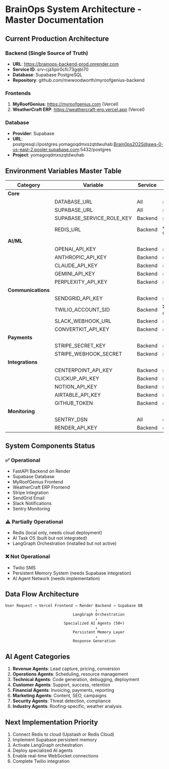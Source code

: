 # BrainOps System Architecture - Master Documentation

## Current Production Architecture

### Backend (Single Source of Truth)
- **URL**: https://brainops-backend-prod.onrender.com
- **Service ID**: srv-cja1ipir0cfc73gqbl70
- **Database**: Supabase PostgreSQL
- **Repository**: github.com/mwwoodworth/myroofgenius-backend

### Frontends
1. **MyRoofGenius**: https://myroofgenius.com (Vercel)
2. **WeatherCraft ERP**: https://weathercraft-erp.vercel.app (Vercel)

### Database
- **Provider**: Supabase
- **URL**: postgresql://postgres.yomagoqdmxszqtdwuhab:Brain0ps2O2S@aws-0-us-east-2.pooler.supabase.com:5432/postgres
- **Project**: yomagoqdmxszqtdwuhab

## Environment Variables Master Table

| Category | Variable | Service | Status |
|----------|----------|---------|--------|
| **Core** |
| | DATABASE_URL | All | ✅ Active |
| | SUPABASE_URL | All | ✅ Active |
| | SUPABASE_SERVICE_ROLE_KEY | Backend | ✅ Active |
| | REDIS_URL | Backend | ⚠️ Local only |
| **AI/ML** |
| | OPENAI_API_KEY | Backend | ✅ Active |
| | ANTHROPIC_API_KEY | Backend | ✅ Active |
| | CLAUDE_API_KEY | Backend | ✅ Active |
| | GEMINI_API_KEY | Backend | ✅ Active |
| | PERPLEXITY_API_KEY | Backend | ✅ Active |
| **Communications** |
| | SENDGRID_API_KEY | Backend | ✅ Active |
| | TWILIO_ACCOUNT_SID | Backend | ❌ Not configured |
| | SLACK_WEBHOOK_URL | Backend | ✅ Active |
| | CONVERTKIT_API_KEY | Backend | ✅ Active |
| **Payments** |
| | STRIPE_SECRET_KEY | Backend | ✅ Active |
| | STRIPE_WEBHOOK_SECRET | Backend | ✅ Active |
| **Integrations** |
| | CENTERPOINT_API_KEY | Backend | ✅ Active |
| | CLICKUP_API_KEY | Backend | ✅ Active |
| | NOTION_API_KEY | Backend | ✅ Active |
| | AIRTABLE_API_KEY | Backend | ✅ Active |
| | GITHUB_TOKEN | Backend | ✅ Active |
| **Monitoring** |
| | SENTRY_DSN | All | ✅ Active |
| | RENDER_API_KEY | Backend | ✅ Active |

## System Components Status

### ✅ Operational
- FastAPI Backend on Render
- Supabase Database
- MyRoofGenius Frontend
- WeatherCraft ERP Frontend
- Stripe Integration
- SendGrid Email
- Slack Notifications
- Sentry Monitoring

### ⚠️ Partially Operational
- Redis (local only, needs cloud deployment)
- AI Task OS (built but not integrated)
- LangGraph Orchestration (installed but not active)

### ❌ Not Operational
- Twilio SMS
- Persistent Memory System (needs Supabase integration)
- AI Agent Network (needs implementation)

## Data Flow Architecture

```
User Request → Vercel Frontend → Render Backend → Supabase DB
                                        ↓
                              LangGraph Orchestration
                                        ↓
                          Specialized AI Agents (50+)
                                        ↓
                              Persistent Memory Layer
                                        ↓
                              Response Generation
```

## AI Agent Categories

1. **Revenue Agents**: Lead capture, pricing, conversion
2. **Operations Agents**: Scheduling, resource management
3. **Technical Agents**: Code generation, debugging, deployment
4. **Customer Agents**: Support, success, retention
5. **Financial Agents**: Invoicing, payments, reporting
6. **Marketing Agents**: Content, SEO, campaigns
7. **Security Agents**: Threat detection, compliance
8. **Industry Agents**: Roofing-specific, weather analysis

## Next Implementation Priority

1. Connect Redis to cloud (Upstash or Redis Cloud)
2. Implement Supabase persistent memory
3. Activate LangGraph orchestration
4. Deploy specialized AI agents
5. Enable real-time WebSocket connections
6. Complete Twilio integration